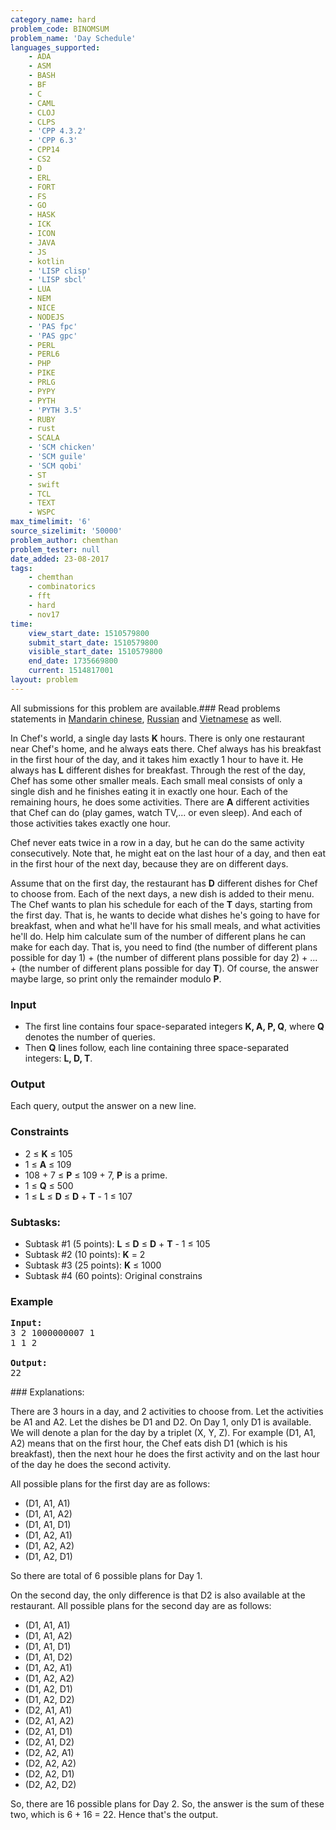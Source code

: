 ```yaml
---
category_name: hard
problem_code: BINOMSUM
problem_name: 'Day Schedule'
languages_supported:
    - ADA
    - ASM
    - BASH
    - BF
    - C
    - CAML
    - CLOJ
    - CLPS
    - 'CPP 4.3.2'
    - 'CPP 6.3'
    - CPP14
    - CS2
    - D
    - ERL
    - FORT
    - FS
    - GO
    - HASK
    - ICK
    - ICON
    - JAVA
    - JS
    - kotlin
    - 'LISP clisp'
    - 'LISP sbcl'
    - LUA
    - NEM
    - NICE
    - NODEJS
    - 'PAS fpc'
    - 'PAS gpc'
    - PERL
    - PERL6
    - PHP
    - PIKE
    - PRLG
    - PYPY
    - PYTH
    - 'PYTH 3.5'
    - RUBY
    - rust
    - SCALA
    - 'SCM chicken'
    - 'SCM guile'
    - 'SCM qobi'
    - ST
    - swift
    - TCL
    - TEXT
    - WSPC
max_timelimit: '6'
source_sizelimit: '50000'
problem_author: chemthan
problem_tester: null
date_added: 23-08-2017
tags:
    - chemthan
    - combinatorics
    - fft
    - hard
    - nov17
time:
    view_start_date: 1510579800
    submit_start_date: 1510579800
    visible_start_date: 1510579800
    end_date: 1735669800
    current: 1514817001
layout: problem
---
```

All submissions for this problem are available.### Read problems statements in [Mandarin chinese](http://www.codechef.com/download/translated/NOV17/mandarin/BINOMSUM.pdf), [Russian](http://www.codechef.com/download/translated/NOV17/russian/BINOMSUM.pdf) and [Vietnamese](http://www.codechef.com/download/translated/NOV17/vietnamese/BINOMSUM.pdf) as well.

In Chef's world, a single day lasts **K** hours. There is only one restaurant near Chef's home, and he always eats there. Chef always has his breakfast in the first hour of the day, and it takes him exactly 1 hour to have it. He always has **L** different dishes for breakfast. Through the rest of the day, Chef has some other smaller meals. Each small meal consists of only a single dish and he finishes eating it in exactly one hour. Each of the remaining hours, he does some activities. There are **A** different activities that Chef can do (play games, watch TV,... or even sleep). And each of those activities takes exactly one hour.

Chef never eats twice in a row in a day, but he can do the same activity consecutively. Note that, he might eat on the last hour of a day, and then eat in the first hour of the next day, because they are on different days.

Assume that on the first day, the restaurant has **D** different dishes for Chef to choose from. Each of the next days, a new dish is added to their menu. The Chef wants to plan his schedule for each of the **T** days, starting from the first day. That is, he wants to decide what dishes he's going to have for breakfast, when and what he'll have for his small meals, and what activities he'll do. Help him calculate sum of the number of different plans he can make for each day. That is, you need to find (the number of different plans possible for day 1) + (the number of different plans possible for day 2) + ... + (the number of different plans possible for day **T**). Of course, the answer maybe large, so print only the remainder modulo **P**.

### Input

- The first line contains four space-separated integers **K, A, P, Q**, where **Q** denotes the number of queries.
- Then **Q** lines follow, each line containing three space-separated integers: **L, D, T**.

### Output

Each query, output the answer on a new line.

### Constraints

- 2 ≤ **K** ≤ 105
- 1 ≤ **A** ≤ 109
- 108 + 7 ≤ **P** ≤ 109 + 7, **P** is a prime.
- 1 ≤ **Q** ≤ 500
- 1 ≤ **L** ≤ **D** ≤ **D** + **T** - 1 ≤ 107

### Subtasks:

- Subtask #1 (5 points): **L** ≤ **D** ≤ **D** + **T** - 1 ≤ 105
- Subtask #2 (10 points): **K** = 2
- Subtask #3 (25 points): **K** ≤ 1000
- Subtask #4 (60 points): Original constrains

### Example

<pre><b>Input:</b>
3 2 1000000007 1
1 1 2

<b>Output:</b>
22
</pre>### Explanations:

There are 3 hours in a day, and 2 activities to choose from. Let the activities be A1 and A2. Let the dishes be D1 and D2. On Day 1, only D1 is available. We will denote a plan for the day by a triplet (X, Y, Z). For example (D1, A1, A2) means that on the first hour, the Chef eats dish D1 (which is his breakfast), then the next hour he does the first activity and on the last hour of the day he does the second activity.

All possible plans for the first day are as follows:

- (D1, A1, A1)
- (D1, A1, A2)
- (D1, A1, D1)
- (D1, A2, A1)
- (D1, A2, A2)
- (D1, A2, D1)

So there are total of 6 possible plans for Day 1.

On the second day, the only difference is that D2 is also available at the restaurant. All possible plans for the second day are as follows:

- (D1, A1, A1)
- (D1, A1, A2)
- (D1, A1, D1)
- (D1, A1, D2)
- (D1, A2, A1)
- (D1, A2, A2)
- (D1, A2, D1)
- (D1, A2, D2)
- (D2, A1, A1)
- (D2, A1, A2)
- (D2, A1, D1)
- (D2, A1, D2)
- (D2, A2, A1)
- (D2, A2, A2)
- (D2, A2, D1)
- (D2, A2, D2)

So, there are 16 possible plans for Day 2. So, the answer is the sum of these two, which is 6 + 16 = 22. Hence that's the output.
